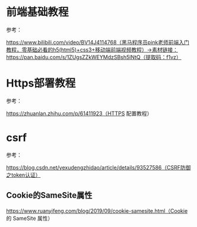 # 前端基础教程

参考：

https://www.bilibili.com/video/BV14J4114768（黑马程序员pink老师前端入门教程，零基础必看的h5(html5)+css3+移动端前端视频教程）->素材链接：https://pan.baidu.com/s/1ZUgsZZkWEYMdzSBsh5lNtQ（提取码：f1vz）

# Https部署教程

参考：

https://zhuanlan.zhihu.com/p/61411923（HTTPS 配置教程）

# csrf

参考：

https://blog.csdn.net/yexudengzhidao/article/details/93527586（CSRF防御之token认证）

## Cookie的SameSite属性

https://www.ruanyifeng.com/blog/2019/09/cookie-samesite.html（Cookie 的 SameSite 属性）
